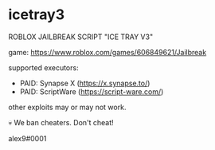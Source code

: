# icetray3

ROBLOX JAILBREAK SCRIPT "ICE TRAY V3"

game: https://www.roblox.com/games/606849621/Jailbreak

supported executors:
   - PAID: Synapse X (https://x.synapse.to/)
   - PAID: ScriptWare (https://script-ware.com/)

other exploits may or may not work.

💀 We ban cheaters. Don't cheat!

alex9#0001
